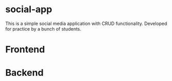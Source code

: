 # social-app
This is a simple social media application with CRUD functionality. Developed for practice by a bunch of students.

# Frontend

# Backend
